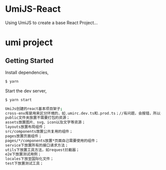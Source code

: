 
# UmiJS-React
Using UmiJS to create a base React Project...
# umi project

## Getting Started

Install dependencies,

```bash
$ yarn
```

Start the dev server,

```bash
$ yarn start

UmiJs创建的react基本项目架子;
cross-env库是用来区分环境的，如.umirc.dev.ts和.prod.ts；//有问题，会报错，所以去掉了，可能是因为configs模式的配置和umirc不能同时一起使用；
public文件夹放置不需要打包的资源；
assets放置图片、svg、icon以及文字等资源；
layouts放置布局组件；
src/components放置公共复用的组件；
pages放置页面组件；
pages/*/components放置*页面自己需要使用的组件；
service下放置所有的接口请求方法；
utils下放置工具方法，如request拦截器；
e2e下放置测试用例；
locales下放至国际化文件；
test下放置测试工具；


